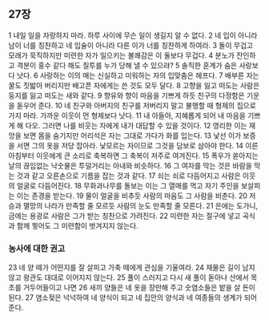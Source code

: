 ## 27장
1 내일 일을 자랑하지 마라. 하루 사이에 무슨 일이 생길지 알 수 없다.
2 네 입이 아니라 남이 너를 칭찬하고 네 입술이 아니라 다른 이가 너를 칭찬하게 하여라.
3 돌이 무겁고 모래가 묵직하지만 미련한 자가 일으키는 불쾌감은 이 둘보다 무겁다.
4 분노가 잔인하고 격분이 홍수 같다 해도 질투를 누가 당해 낼 수 있으랴?
5 솔직한 훈계가 숨은 사랑보다 낫다.
6 사랑하는 이의 매는 신실하고 미워하는 자의 입맞춤은 헤프다.
7 배부른 자는 꿀도 짓밟아 버리지만 배고픈 자에게는 쓴 것도 모두 달다.
8 고향을 잃고 떠도는 사람은 둥지를 잃고 떠도는 새와 같다.
9 향유와 향이 마음을 기쁘게 하듯 친구의 다정함은 기운을 돋우어 준다.
10 네 친구와 아버지의 친구를 저버리지 말고 불행할 때 형제의 집으로 가지 마라. 가까운 이웃이 먼 형제보다 낫다.
11 내 아들아, 지혜롭게 되어 내 마음을 기쁘게 해 다오. 그러면 나를 비웃는 자에게 내가 대답할 수 있을 것이다.
12 영리한 이는 재앙을 보면 몸을 숨기지만 어리석은 자는 그대로 가다가 화를 입는다.
13 낯선 이가 보증을 서면 그의 옷을 저당 잡아라. 낯모르는 자이므로 그것을 담보로 삼아야 한다.
14 이른 아침부터 이웃에게 큰 소리로 축복하면 그 축복이 저주로 여겨진다.
15 폭우가 쏟아지는 날의 끊임없는 낙숫물은 투덜거리는 아내와 비슷하다.
16 그 여자를 막는 것은 바람을 막는 것과 같고 오른손으로 기름을 잡는 것과 같다.
17 쇠는 쇠로 다듬어지고 사람은 이웃의 얼굴로 다듬어진다.
18 무화과나무를 돌보는 이는 그 열매를 먹고 자기 주인을 보살피는 이는 존경을 받는다.
19 물이 얼굴을 비추듯 사람의 마음도 그 사람을 비춘다.
20 저승과 멸망의 나라가 만족할 줄 모르듯 사람의 눈도 만족할 줄 모른다.
21 은에는 도가니, 금에는 용광로 사람은 그가 받는 칭찬으로 가려진다.
22 미련한 자는 절구에 넣고 곡식과 함께 찧어도 그 미련함이 벗겨지지 않는다.
### 농사에 대한 권고
23 네 양 떼가 어떤지를 잘 살피고 가축 떼에게 관심을 기울여라.
24 재물은 길이 남지 않고 왕관도 대대로 이어지지 않는다.
25 풀이 스러지고 다시 새 풀이 돋아나 산에서 목초를 거두어들이고 나면
26 새끼 양들은 네 옷을 장만해 주고 숫염소들은 밭을 살 돈이 된다.
27 염소젖은 넉넉하여 네 양식이 되고 네 집안의 양식과 네 여종들의 생계가 되어 준다.
